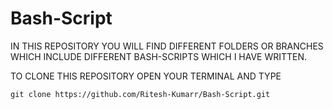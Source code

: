 # Bash-Script

IN THIS REPOSITORY YOU WILL FIND DIFFERENT FOLDERS OR BRANCHES WHICH INCLUDE DIFFERENT BASH-SCRIPTS WHICH I HAVE WRITTEN.

TO CLONE THIS REPOSITORY OPEN YOUR TERMINAL AND TYPE
  
    git clone https://github.com/Ritesh-Kumarr/Bash-Script.git
